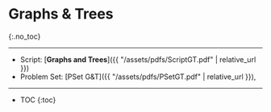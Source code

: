 # Graphs & Trees
{:.no_toc}

***

* Script: [**Graphs and Trees**]({{ "/assets/pdfs/ScriptGT.pdf" | relative_url }})
* Problem Set: [PSet G&T]({{ "/assets/pdfs/PSetGT.pdf" | relative_url }}), 

***

* TOC
{:toc}